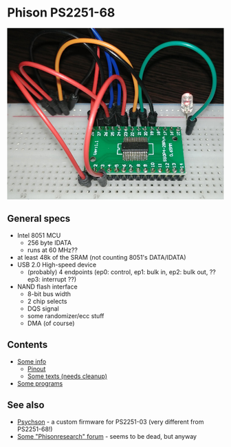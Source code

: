 # Phison PS2251-68

![PS2251-68 on a Breadboard](ps2251-68_breadboard.jpg)

## General specs

- Intel 8051 MCU
  - 256 byte IDATA
  - runs at 60 MHz??
- at least 48k of the SRAM (not counting 8051's DATA/IDATA)
- USB 2.0 High-speed device
  - (probably) 4 endpoints (ep0: control, ep1: bulk in, ep2: bulk out, ?? ep3: interrupt ??)
- NAND flash interface
  - 8-bit bus width
  - 2 chip selects
  - DQS signal
  - some randomizer/ecc stuff
  - DMA (of course)

## Contents

- [Some info](info/index.md)
  - [Pinout](info/pinout.md)
  - [Some texts (needs cleanup)](info/texts/)
- [Some programs](progs/)

## See also

- [Psychson](https://github.com/brandonlw/Psychson) - a custom firmware for PS2251-03 (very different from PS2251-68!)
- [Some "Phisonresearch" forum](https://phisonresearch.freeforums.net/) - seems to be dead, but anyway
